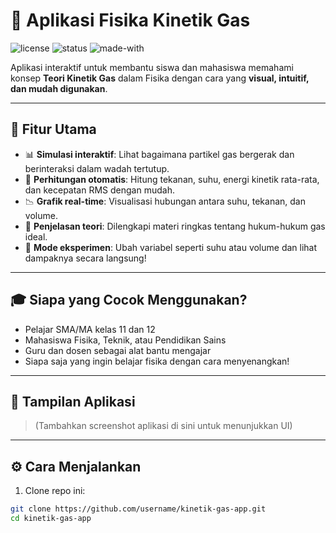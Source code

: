 # 🔬 Aplikasi Fisika Kinetik Gas

![license](https://img.shields.io/badge/license-MIT-blue.svg)
![status](https://img.shields.io/badge/status-active-brightgreen)
![made-with](https://img.shields.io/badge/made%20with-Laravel-red)

Aplikasi interaktif untuk membantu siswa dan mahasiswa memahami konsep **Teori Kinetik Gas** dalam Fisika dengan cara yang **visual, intuitif, dan mudah digunakan**.

---

## 🚀 Fitur Utama

- 📊 **Simulasi interaktif**: Lihat bagaimana partikel gas bergerak dan berinteraksi dalam wadah tertutup.
- 🧠 **Perhitungan otomatis**: Hitung tekanan, suhu, energi kinetik rata-rata, dan kecepatan RMS dengan mudah.
- 📉 **Grafik real-time**: Visualisasi hubungan antara suhu, tekanan, dan volume.
- 📝 **Penjelasan teori**: Dilengkapi materi ringkas tentang hukum-hukum gas ideal.
- 🧪 **Mode eksperimen**: Ubah variabel seperti suhu atau volume dan lihat dampaknya secara langsung!

---

## 🎓 Siapa yang Cocok Menggunakan?

- Pelajar SMA/MA kelas 11 dan 12
- Mahasiswa Fisika, Teknik, atau Pendidikan Sains
- Guru dan dosen sebagai alat bantu mengajar
- Siapa saja yang ingin belajar fisika dengan cara menyenangkan!

---

## 📸 Tampilan Aplikasi

> (Tambahkan screenshot aplikasi di sini untuk menunjukkan UI)

---

## ⚙️ Cara Menjalankan

1. Clone repo ini:

```bash
git clone https://github.com/username/kinetik-gas-app.git
cd kinetik-gas-app
